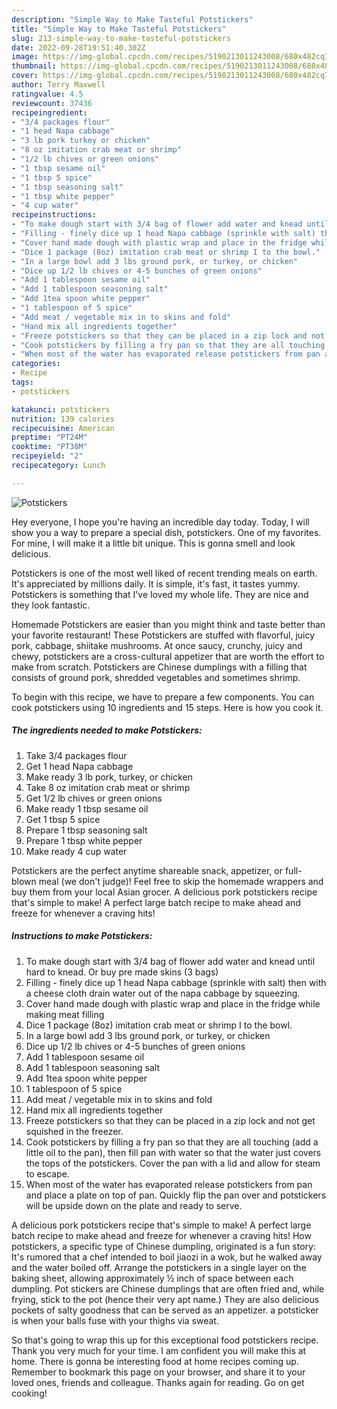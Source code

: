 ```yaml
---
description: "Simple Way to Make Tasteful Potstickers"
title: "Simple Way to Make Tasteful Potstickers"
slug: 213-simple-way-to-make-tasteful-potstickers
date: 2022-09-28T19:51:40.302Z
image: https://img-global.cpcdn.com/recipes/5190213011243008/680x482cq70/potstickers-recipe-main-photo.jpg
thumbnail: https://img-global.cpcdn.com/recipes/5190213011243008/680x482cq70/potstickers-recipe-main-photo.jpg
cover: https://img-global.cpcdn.com/recipes/5190213011243008/680x482cq70/potstickers-recipe-main-photo.jpg
author: Terry Maxwell
ratingvalue: 4.5
reviewcount: 37436
recipeingredient:
- "3/4 packages flour"
- "1 head Napa cabbage"
- "3 lb pork turkey or chicken"
- "8 oz imitation crab meat or shrimp"
- "1/2 lb chives or green onions"
- "1 tbsp sesame oil"
- "1 tbsp 5 spice"
- "1 tbsp seasoning salt"
- "1 tbsp white pepper"
- "4 cup water"
recipeinstructions:
- "To make dough start with 3/4 bag of flower add water and knead until hard to knead. Or buy pre made skins (3 bags)"
- "Filling - finely dice up 1 head Napa cabbage (sprinkle with salt) then with a cheese cloth drain water out of the napa cabbage by squeezing."
- "Cover hand made dough with plastic wrap and place in the fridge while making meat filling"
- "Dice 1 package (8oz) imitation crab meat or shrimp I to the bowl."
- "In a large bowl add 3 lbs ground pork, or turkey, or chicken"
- "Dice up 1/2 lb chives or 4-5 bunches of green onions"
- "Add 1 tablespoon sesame oil"
- "Add 1 tablespoon seasoning salt"
- "Add 1tea spoon white pepper"
- "1 tablespoon of 5 spice"
- "Add meat / vegetable mix in to skins and fold"
- "Hand mix all ingredients together"
- "Freeze potstickers so that they can be placed in a zip lock and not get squished in the freezer."
- "Cook potstickers by filling a fry pan so that they are all touching (add a little oil to the pan), then fill pan with water so that the water just covers the tops of the potstickers. Cover the pan with a lid and allow for steam to escape."
- "When most of the water has evaporated release potstickers from pan and place a plate on top of pan. Quickly flip the pan over and potstickers will be upside down on the plate and ready to serve."
categories:
- Recipe
tags:
- potstickers

katakunci: potstickers 
nutrition: 139 calories
recipecuisine: American
preptime: "PT24M"
cooktime: "PT38M"
recipeyield: "2"
recipecategory: Lunch

---
```



![Potstickers](https://img-global.cpcdn.com/recipes/5190213011243008/680x482cq70/potstickers-recipe-main-photo.jpg)

Hey everyone, I hope you're having an incredible day today. Today, I will show you a way to prepare a special dish, potstickers. One of my favorites. For mine, I will make it a little bit unique. This is gonna smell and look delicious.

Potstickers is one of the most well liked of recent trending meals on earth. It's appreciated by millions daily. It is simple, it's fast, it tastes yummy. Potstickers is something that I've loved my whole life. They are nice and they look fantastic.

Homemade Potstickers are easier than you might think and taste better than your favorite restaurant! These Potstickers are stuffed with flavorful, juicy pork, cabbage, shiitake mushrooms. At once saucy, crunchy, juicy and chewy, potstickers are a cross-cultural appetizer that are worth the effort to make from scratch. Potstickers are Chinese dumplings with a filling that consists of ground pork, shredded vegetables and sometimes shrimp.


To begin with this recipe, we have to prepare a few components. You can cook potstickers using 10 ingredients and 15 steps. Here is how you cook it.

<!--inarticleads1-->

##### The ingredients needed to make Potstickers:

1. Take 3/4 packages flour
1. Get 1 head Napa cabbage
1. Make ready 3 lb pork, turkey, or chicken
1. Take 8 oz imitation crab meat or shrimp
1. Get 1/2 lb chives or green onions
1. Make ready 1 tbsp sesame oil
1. Get 1 tbsp 5 spice
1. Prepare 1 tbsp seasoning salt
1. Prepare 1 tbsp white pepper
1. Make ready 4 cup water


Potstickers are the perfect anytime shareable snack, appetizer, or full-blown meal (we don&#39;t judge)! Feel free to skip the homemade wrappers and buy them from your local Asian grocer. A delicious pork potstickers recipe that&#39;s simple to make! A perfect large batch recipe to make ahead and freeze for whenever a craving hits! 

<!--inarticleads2-->

##### Instructions to make Potstickers:

1. To make dough start with 3/4 bag of flower add water and knead until hard to knead. Or buy pre made skins (3 bags)
1. Filling - finely dice up 1 head Napa cabbage (sprinkle with salt) then with a cheese cloth drain water out of the napa cabbage by squeezing.
1. Cover hand made dough with plastic wrap and place in the fridge while making meat filling
1. Dice 1 package (8oz) imitation crab meat or shrimp I to the bowl.
1. In a large bowl add 3 lbs ground pork, or turkey, or chicken
1. Dice up 1/2 lb chives or 4-5 bunches of green onions
1. Add 1 tablespoon sesame oil
1. Add 1 tablespoon seasoning salt
1. Add 1tea spoon white pepper
1. 1 tablespoon of 5 spice
1. Add meat / vegetable mix in to skins and fold
1. Hand mix all ingredients together
1. Freeze potstickers so that they can be placed in a zip lock and not get squished in the freezer.
1. Cook potstickers by filling a fry pan so that they are all touching (add a little oil to the pan), then fill pan with water so that the water just covers the tops of the potstickers. Cover the pan with a lid and allow for steam to escape.
1. When most of the water has evaporated release potstickers from pan and place a plate on top of pan. Quickly flip the pan over and potstickers will be upside down on the plate and ready to serve.


A delicious pork potstickers recipe that&#39;s simple to make! A perfect large batch recipe to make ahead and freeze for whenever a craving hits! How potstickers, a specific type of Chinese dumpling, originated is a fun story: It&#39;s rumored that a chef intended to boil jiaozi in a wok, but he walked away and the water boiled off. Arrange the potstickers in a single layer on the baking sheet, allowing approximately ½ inch of space between each dumpling. Pot stickers are Chinese dumplings that are often fried and, while frying, stick to the pot (hence their very apt name.) They are also delicious pockets of salty goodness that can be served as an appetizer. a potsticker is when your balls fuse with your thighs via sweat. 

So that's going to wrap this up for this exceptional food potstickers recipe. Thank you very much for your time. I am confident you will make this at home. There is gonna be interesting food at home recipes coming up. Remember to bookmark this page on your browser, and share it to your loved ones, friends and colleague. Thanks again for reading. Go on get cooking!
